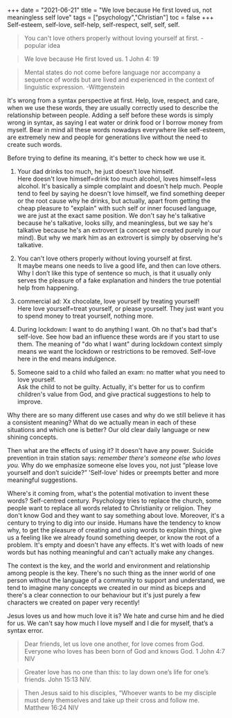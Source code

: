 +++
date = "2021-06-21"
title = "We love because He first loved us, not meaningless self love"
tags = ["psychology","Christian"]
toc = false
+++
Self-esteem, self-love, self-help, self-respect, self, self, self.

> You can't love others properly without loving yourself at first.  - popular idea

> We love because He first loved us. 1 John 4: 19

> Mental states do not come before language nor accompany a sequence of words but are lived and experienced in the context of linguistic expression. -Wittgenstein

It's wrong from a syntax perspective at first. Help, love, respect, and care, when we use these words, they are usually correctly used to describe the relationship between people. Adding a self before these words is simply wrong in syntax, as saying I eat water or drink food or I borrow money from myself. Bear in mind all these words nowadays everywhere like self-esteem, are extremely new and people for generations live without the need to create such words.

Before trying to define its meaning, it's better to check how we use it.

1. Your dad drinks too much, he just doesn't love himself.  
Here doesn't love himself=drink too much alcohol, loves himself=less alcohol. It's basically a simple complaint and doesn't help much. People tend to feel by saying he doesn't love himself, we find something deeper or the root cause why he drinks, but actually, apart from getting the cheap pleasure to "explain" with such self or inner focused language, we are just at the exact same position. We don't say he's talkative because he's talkative, looks silly, and meaningless, but we say he's talkative because he's an extrovert (a concept we created purely in our mind). But why we mark him as an extrovert is simply by observing he's talkative.

2. You can't love others properly without loving yourself at first.  
It maybe means one needs to live a good life, and then can love others. Why I don’t like this type of sentence so much, is that it usually only serves the pleasure of a fake explanation and hinders the true potential help from happening.

3. commercial ad: Xx chocolate, love yourself by treating yourself!  
Here love yourself=treat yourself, or please yourself. They just want you to spend money to treat yourself, nothing more.

4. During lockdown: I want to do anything I want. Oh no that's bad that's self-love.
See how bad an influence these words are if you start to use them. The meaning of "do what I want" during lockdown context simply means we want the lockdown or restrictions to be removed. Self-love here in the end means indulgence.  

5. Someone said to a child who failed an exam: no matter what you need to love yourself.  
Ask the child to not be guilty. Actually, it's better for us to confirm children's value from God, and give practical suggestions to help to improve.

Why there are so many different use cases and why do we still believe it has a consistent meaning? What do we actually mean in each of these situations and which one is better? Our old clear daily language or new shining concepts.

Then what are the effects of using it? It doesn't have any power. Suicide prevention in train station says: *remember there's someone else who loves you.* Why do we emphasize someone else loves you, not just “please love yourself and don’t suicide?”  'Self-love' hides or preempts better and more meaningful suggestions.

Where's it coming from, what's the potential motivation to invent these words? Self-centred century. Psychology tries to replace the church, some people want to replace all words related to Christianity or religion. They don't know God and they want to say something about love. Moreover, it's a century to trying to dig into our inside. Humans have the tendency to know why, to get the pleasure of creating and using words to explain things, give us a feeling like we already found something deeper, or know the root of a problem. It's empty and doesn't have any effects. It's wet with loads of new words but has nothing meaningful and can't actually make any changes.

The context is the key, and the world and environment and relationship among people is the key. There's no such thing as the inner world of one person without the language of a community to support and understand, we tend to imagine many concepts we created in our mind as biceps and there's a clear connection to our behaviour but it's just purely a few characters we created on paper very recently!

Jesus loves us and how much love it is? We hate and curse him and he died for us. We can't say how much I love myself and I die for myself, that’s a syntax error.

> Dear friends, let us love one another, for love comes from God. Everyone who loves has been born of God and knows God.
1 John 4:7 NIV

> Greater love has no one than this: to lay down one’s life for one’s friends.
John 15:13 NIV.

> Then Jesus said to his disciples, “Whoever wants to be my disciple must deny themselves and take up their cross and follow me.
Matthew 16:24 NIV


